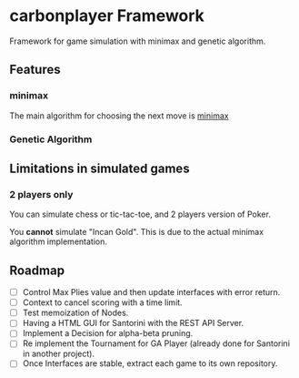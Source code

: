 # carbonplayer Framework

Framework for game simulation with minimax and genetic algorithm.

## Features

### minimax

The main algorithm for choosing the next move is [minimax](https://en.wikipedia.org/wiki/Minimax) 

### Genetic Algorithm

## Limitations in simulated games

### 2 players only

You can simulate chess or tic-tac-toe, and 2 players version of Poker.

You **cannot** simulate "Incan Gold". This is due to the actual minimax algorithm implementation.

## Roadmap

* [ ] Control Max Plies value and then update interfaces with error return.
* [ ] Context to cancel scoring with a time limit.
* [ ] Test memoization of Nodes.
* [ ] Having a HTML GUI for Santorini with the REST API Server.
* [ ] Implement a Decision for alpha-beta pruning.
* [ ] Re implement the Tournament for GA Player (already done for Santorini in another project).
* [ ] Once Interfaces are stable, extract each game to its own repository.

